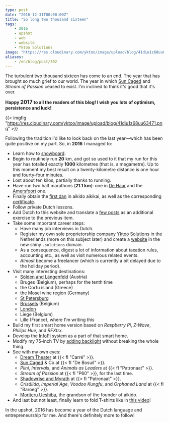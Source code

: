 ```yaml
---
type: post
date: "2016-12-31T00:00:00Z"
title: "So long two thousand sixteen"
tags:
    - 2016
    - upshot
    - web
    - website
    - Yktoo Solutions
image: "https://res.cloudinary.com/yktoo/image/upload/blog/41diu1z68uu63471.png"
aliases:
    - /en/blog/post/302
---
```


The turbulent two thousand sixteen has come to an end. The year that has brought so much grief to our world. The year in which [Sun Caged](0283) and *Stream of Passion* ceased to exist. I'm inclined to think it's good that it's over.

<p class="text-center">
    <b>Happy <big>2017</big> to all the readers of this blog! I wish you lots of optimism, persistence and luck!</b>
</p>

{{< imgfig "https://res.cloudinary.com/yktoo/image/upload/blog/41diu1z68uu63471.png" >}}

Following the tradition I'd like to look back on the last year—which has been quite positive on my part. So, in **2016** I managed to:

<!--more-->

* Learn how to [snowboard](0270).
* Begin to routinely run **20** km, and got so used to it that my run for this year has totalled exactly **1000** kilometres (that is, a megametre). Up to this moment my best result on a twenty-kilometre distance is one hour and fourty-four minutes.
* Lost about ten kilos, partially thanks to running.
* Have run two half marathons (**21.1 km**): one in [De Haar](0274) and the [Amersfoort](0279) one.
* Finally obtain the [first dan](0273) in aikido aikikai, as well as the corresponding [certificate](0284).
* Follow private Dutch lessons.
* Add Dutch to this website and translate a [few posts](nl;/blog/archive) as an additional exercise to the previous item.
* Take some important career steps:
    * Have many job interviews in Dutch.
    * Register my own sole proprietorship company [Yktoo Solutions](http://www.yktoo.solutions/) in the Netherlands (more on this subject later) and create a [website](http://www.yktoo.solutions/) in the new shiny `.solutions` domain.
    * As a consequence, digest a lot of information about taxation rules, accounting etc., as well as visit numerous related events.
    * *Almost* become a freelancer (which is currently a bit delayed due to the holiday period).
* Visit many interesting destinations:
    * [Sölden and Längenfeld](0270) (Austria)
    * Bruges (Belgium), perhaps for the tenth time
    * the Corfu island (Greece)
    * the Mosel wine region (Germany)
    * [St Petersburg](0287)
    * [Brussels](0292) (Belgium)
    * [London](ru;0299)
    * Liege (Belgium)
    * Lille (France), where I'm writing this
* Build my first smart home version based on *Raspberry Pi*, *Z-Wave*, *Philips Hue*, and *RFXtrx*.
* Develop the [InfoPi](0278) system as a part of that smart home.
* Modify my 75-inch TV by [adding backlight](0280) without breaking the whole thing.
* See with my own eyes:
    * [Dream Theater](0272) at {{< fl "Carré" >}}.
    * [Sun Caged](0283) & Co at {{< fl "De Bosuil" >}}.
    * *Plini*, *Intervals*, and *Animals as Leaders* at {{< fl "Patronaat" >}}.
    * *Stream of Passion* at {{< fl "P60" >}}, for the last time.
    * [Shadowrise and Myrath](0296) at {{< fl "Patronaat" >}}.
    * *Crisálida*, *Imperial Age*, *Voodoo Kungfu*, and *Orphaned Land* at {{< fl "Baroeg" >}}.
    * [Moriteru Ueshiba](0292), the grandson of the founder of aikido.
* And last but not least, finally learn to fold T-shirts like in [this video](https://www.youtube.com/watch?v=iyqltFTug1I)!

In the upshot, 2016 has become a year of the Dutch language and entrepreneurship for me. And there's definitely more to follow!
